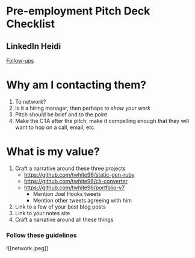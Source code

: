 # Pre-employment Pitch Deck Checklist

## LinkedIn Heidi

[Follow-ups](https://todoist.com/app/project/2180697434)



# Why am I contacting them?
1. To network?
2. Is it a hiring manager, then perhaps to *show your work*
3. Pitch should be brief and to the point
4. Make the CTA after the pitch, make it compelling enough that they will want to hop on a call, email, etc.


# What is my value?

1. Craft a narrative around these three projects
    * https://github.com/twhite96/static-gen-ruby
    * https://github.com/twhite96/cli-converter
    * https://github.com/twhite96/portfolio-v7
        * Mention Joel Hooks tweets
        * Mention other tweets agreeing with him
2. Link to a few of your best blog posts
3. Link to your notes site
4. Craft a narrative around all these things


### Follow these guidelines

![[network.jpeg]]

